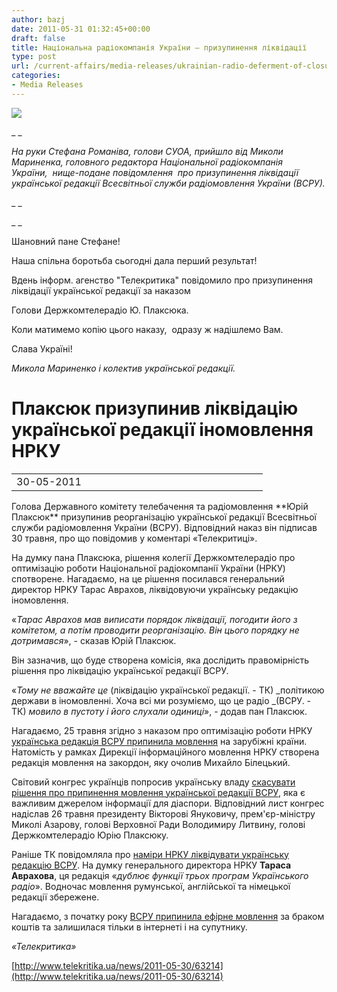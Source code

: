 ```yaml
---
author: bazj
date: 2011-05-31 01:32:45+00:00
draft: false
title: Національна радіокомпанія України – призупинення ліквідації
type: post
url: /current-affairs/media-releases/ukrainian-radio-deferment-of-closure/
categories:
- Media Releases
---
```


[![](http://www.ozeukes.com/wp-content/uploads/2011/05/VSRU-150-pxls.jpg)
](http://www.ozeukes.com/wp-content/uploads/2011/05/VSRU-150-pxls.jpg)




_ _

_На руки Стефана Романіва, голови СУОА, прийшло від Миколи Мариненка, головного редактора Національної радіокомпанія України,  нище-подане повідомлення  про призупинення ліквідації української редакції Всесвітньої служби радіомовлення України (ВСРУ)._

_ _

_ _

Шановний пане Стефане!















Наша спільна боротьба сьогодні дала перший результат!








Вдень інформ. агенство "Телекритика" повідомило про призупинення ліквідації української редакції за наказом








Голови Держкомтелерадіо Ю. Плаксюка.








Коли матимемо копію цього наказу,  одразу ж надішлемо Вам.















Слава Україні!








_Микола Мариненко і колектив української редакції._









# Плаксюк призупинив ліквідацію української редакції іномовлення НРКУ


<table cellpadding="0" cellspacing="0" border="0" >
<tbody >
<tr >

<td width="290" valign="bottom" >30-05-2011
</td>

<td width="80" valign="bottom" > 
</td>
</tr>
</tbody>
</table>
Голова Державного комітету телебачення та радіомовлення **Юрій Плаксюк** призупинив реорганізацію української редакції Всесвітньої служби радіомовлення України (ВСРУ). Відповідний наказ він підписав 30 травня, про що повідомив у коментарі «Телекритиці».

На думку пана Плаксюка, рішення колегії Держкомтелерадіо про оптимізацію роботи Національної радіокомпанії України (НРКУ) спотворене. Нагадаємо, на це рішення посилався генеральний директор НРКУ Тарас Аврахов, ліквідовуючи українську редакцію іномовлення.

«_Тарас Аврахов мав виписати порядок ліквідації, погодити його з комітетом, а потім проводити реорганізацію. Він цього порядку не дотримався_», - сказав Юрій Плаксюк.

Він зазначив, що буде створена комісія, яка дослідить правомірність рішення про ліквідацію української редакції ВСРУ.

«_Тому не вважайте це_ (ліквідацію української редакції. - ТК) _політикою держави в іномовленні. Хоча всі ми розуміємо, що це радіо _(ВСРУ. - ТК) _мовило в пустоту і його слухали одиниці_», - додав пан Плаксюк.

Нагадаємо, 25 травня згідно з наказом про оптимізацію роботи НРКУ [українська редакція ВСРУ припинила мовлення](http://www.telekritika.ua/news/2011-05-26/63137) на зарубіжні країни. Натомість у рамках Дирекції інформаційного мовлення НРКУ створена редакція мовлення на закордон, яку очолив Михайло Білецький.

Світовий конгрес українців попросив українську владу [скасувати рішення про припинення мовлення української редакції ВСРУ](http://www.telekritika.ua/news/2011-05-27/63169), яка є важливим джерелом інформації для діаспори. Відповідний лист конгрес надіслав 26 травня президенту Вікторові Януковичу, прем'єр-міністру Миколі Азарову, голові Верховної Ради Володимиру Литвину, голові Держкомтелерадіо Юрію Плаксюку.

Раніше ТК повідомляла про [наміри НРКУ ліквідувати українську редакцію ВСРУ](http://www.telekritika.ua/news/2011-05-13/62755). На думку генерального директора НРКУ **Тараса Аврахова**, ця редакція «_дублює функції трьох програм Українського радіо_». Водночас мовлення румунської, англійської та німецької редакції збережене.

Нагадаємо, з початку року [ВСРУ припинила ефірне мовлення](http://www.telekritika.ua/listi-tk/2011-03-26/61415) за браком коштів та залишилася тільки в інтернеті і на супутнику. 

_«Телекритика»_


















[http://www.telekritika.ua/news/2011-05-30/63214](http://www.telekritika.ua/news/2011-05-30/63214)





